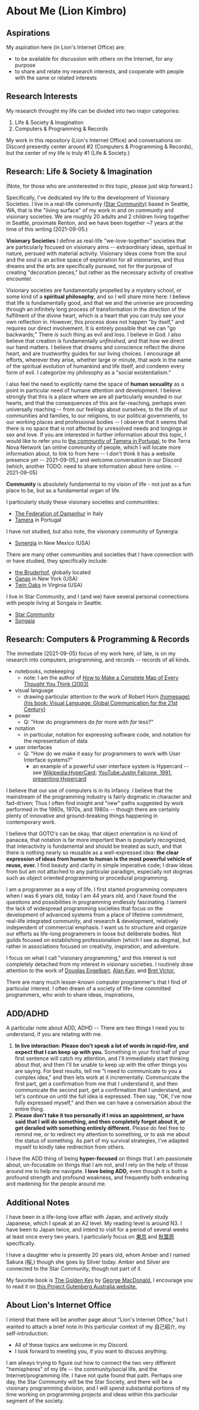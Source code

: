 # About Me (Lion Kimbro)

## Aspirations

My aspiration here (in Lion's Internet Office) are:
* to be available for discussion with others on the Internet, for any purpose
* to share and relate my research interests, and cooperate with people with the same or related interests

## Research Interests

My research throught my life can be divided into two major categories:

1. Life & Society & Imagination
2. Computers & Programming & Records

My work in this repository (Lion's Internet Office) and conversations on Discord presently center around #2 (Computers & Programming & Records), but the center of my life is truly #1 (Life & Society.)

## Research: Life & Society & Imagination

(Note, for those who are uninterested in this topic, please just skip forward.)

Specifically, I've dedicated my life to the development of Visionary Societies.  I live in a real-life community [(Star Community)](http://star-community.org/) based in Seattle, WA, that is the "living surface" of my work in and on community and visionary societies.  We are roughly 20 adults and 2 children living together in Seattle, proximate Renton, and we have been together ~7 years at the time of this writing (2021-09-05.)

**Visionary Societies** I define as  real-life "we-love-together" societies that are particularly focused on visionary aims -- extraordinary ideas, spiritual in nature, persued with material activity.  Visionary ideas come from the soul and the soul is an active space of exploration for all visionaries, and thus dreams and the arts are specifically pursued, not for the purpose of creating "decoration pieces," but rather as the necessary activity of creative encounter.

Visionary societies are fundamentally propelled by a mystery school, or some kind of a **spiritual philosophy**, and so I will share mine here:  I believe that life is fundamentally good, and that we and the universe are proceeding through an infinitely long process of transformation in the direction of the fulfilment of the divine heart, which is a heart that you can truly see your own reflection in.  However, this process does not happen "by itself," and requires our direct involvement.  It is entirely possible that we can "go backwards;" There *is* such thing as evil and loss.  I believe in God.  I also believe that creation is fundamentally *unfinished,* and that how we direct our hand matters.  I believe that dreams and conscience reflect the divine heart, and are trustworthy guides for our living choices.  I encourage all efforts, wherever they arise, whether large or minute, that work in the name of the spiritual evolution of humankind and life itself, and condemn every form of evil.  I categorize my philosophy as a "social existentialism."

I also feel the need to explicitly name the space of **human sexuality** as a point in particular need of humane attention and development.  I believe strongly that this is a place where we are all particularly wounded in our hearts, and that the consequences of this are far-reaching, perhaps even universally reaching -- from our feelings about ourselves, to the life of our communities and families, to our religions, to our political governments, to our working places and professional bodies -- I observe that it seems that there is no space that is not affected by unresolved needs and longings in sex and love.  If you are interested in further information about this topic, I would like to refer you to [the community of Tamera in Portugal,](http://tamera.org/) to the Terra Nova Network (an online community of people, which I will locate more information about, to link to from here -- I don't think it has a website presence yet -- 2021-09-05,) and welcome conversation in our Discord (which, another TODO: need to share information about here online. -- 2021-09-05)

**Community** is absolutely fundamental to my vision of life - not just as a fun place to be, but as a fundamental organ of life.

I particularly study these visionary societies and communities:
* [The Federation of Damanhur](http://damanhur.org/) in Italy
* [Tamera](http://tamera.org/) in Portugal

I have not studied, but also note, the visionary community of Synergia:
* [Synergia](https://synergiaranch.com/about-us/) in New Mexico (USA)

There are many other communities and societies that I have connection with or have studied, they specifically include:
* [the Bruderhof](https://www.bruderhof.com/), globally located
* [Ganas](https://www.ganas.org/) in New York (USA)
* [Twin Oaks](https://www.twinoaks.org/) in Virginia (USA)

I live in Star Community, and I (and we) have several personal connections with people living at Songaia in Seattle.
* [Star Community](http://star-community.org/)
* [Songaia](http://www.songaia.com/)


## Research: Computers & Programming & Records

The immediate (2021-09-05) focus of my work here, of late, is on my research into computers, programming, and records -- records of all kinds.

* notebooks, notekeeping
  * note: I am the author of [How to Make a Complete Map of Every Thought You Think (2003)](https://users.speakeasy.net/~lion/nb/book.pdf)
* visual language
  * drawing particular attention to the work of Robert Horn [(homepage)](http://www.bobhorn.us/) [(his book: Visual Language: Global Communication for the 21st Century)](https://www.amazon.com/Visual-Language-Global-Communication-Century/dp/189263709X)
* power
  * Q: "How do programmers do *far* more with *far* less?"
* notation
  * in particular, notation for expressing software code, and notation for the representation of data
* user interfaces
  * Q: "How do we make it easy for programmers to work with User Interface systems?"
    * an example of a powerful user interface system is Hypercard -- see [Wikipedia:HyperCard](https://en.wikipedia.org/wiki/HyperCard); [YouTube:Justin Falcone, 1991, presenting Hypercard](https://youtu.be/8i60_REoeIY?t=298)

I believe that our use of computers is in its infancy.  I believe that the mainstream of the programming industry is fairly dogmatic in character and fad-driven;  Thus I often find insight and "new" paths suggested by work performed in the 1960s, 1970s, and 1980s -- though there are certainly plenty of innovative and ground-breaking things happening in contemporary work.

I believe that GOTO's can be okay, that object orientation is no kind of panacea, that notation is far more important than is popularly recognized, that interactivity is fundamental and should be treated as such, and that there is nothing nearly so reusable as a well-expressed idea: **the clear expression of ideas from human to human is the most powerful vehicle of reuse, ever.**  I find beauty and clarity in simple imperative code; I draw ideas from but am not attached to any particular paradigm, especially not dogmas such as object oriented programming or procedural programming.

I am a programmer as a way of life.  I first started programming computers when I was 6 years old, today I am 44 years old, and I have found the questions and possibilities in programming endlessly fascinating.  I lament the lack of widespread programming societies that focus on the development of advanced systems from a place of lifetime commitment, real-life integrated community, and research & development, relatively independent of commercial emphasis.  I want us to structure and organize our efforts as life-long programmers in loose but deliberate bodies.  Not guilds focused on establishing professionalism (which I see as dogma), but rather in associations focused on creativity, inspiration, and adventure.

I focus on what I call "visionary programming," and this interest is not completely detached from my interest in visionary societies.  I routinely draw attention to the work of [Douglas Engelbart,](https://en.wikipedia.org/wiki/Douglas_Engelbart) [Alan Kay,](https://en.wikipedia.org/wiki/Alan_Kay) and [Bret Victor.](https://en.wikipedia.org/wiki/Bret_Victor)

There are many much lesser-known computer programmer's that I find of particular interest.  I often dream of a society of life-time committed programmers, who wish to share ideas, inspirations, 

## ADD/ADHD

A particular note about ADD, ADHD -- There are two things I need you to understand, if you are relating with me.

1. **In live interaction: Please don't speak a lot of words in rapid-fire, and expect that I can keep up with you.**  Something in your first half of your first sentence will catch my attention, and I'll immediately start thinking about _that,_ and then I'll be unable to keep up with the other things you are saying.  For best results, tell me "I need to communicate to you a complex idea," and then lets work at it incrementally.  Communicate the first part, get a confirmation from me that I understand it, and then communicate the second part, get a confirmation that I understand, and let's continue on until the full idea is expressed.  Then say, "OK, I've now fully expressed myself," and then we can have a conversation about the entire thing.
2. **Please don't take it too personally if I miss an appointment, or have said that I will do something, and then completely forget about it, or get derailed with something entirely different.**  Please do feel free to remind me, or to redirect my attention to something, or to ask me about the status of something.  As part of my survival strategies, I've adapted myself to kindly take redirection from others.

I have the ADD thing of being **hyper-focused** on things that I am passionate about, un-focusable on things that I am not, and I rely on the help of those around me to help me navigate.  **I love being ADD,** even though it is both a profound strength and profound weakness, and frequently both endearing and madening for the people around me.

## Additional Notes

I have been in a life-long love affair with Japan, and actively study Japanese, which I speak at an A2 level.  My reading level is around N3.  I have been to Japan twice, and intend to visit for a period of several weeks at least once every two years.  I particularly focus on [東京](https://en.wikipedia.org/wiki/Tokyo) and [秋葉原](https://en.wikipedia.org/wiki/Akihabara) specifically.

I have a daughter who is presently 20 years old, whom Amber and I named Sakura (桜,) though she goes by Silver today.  Amber and Silver are connected to the Star Community, though not part of it.

My favorite book is [The Golden Key](https://en.wikipedia.org/wiki/The_Golden_Key_(MacDonald_book)) by [George MacDonald.](https://en.wikipedia.org/wiki/George_MacDonald)  I encourage you to read it on [this Project Gutenberg Australia website.](http://gutenberg.net.au/ebooks07/0700571h.html)

## About Lion's Internet Office

I intend that there will be another page about "Lion's Internet Office," but I wanted to attach a brief note in this particular context of my 自己紹介, my self-introduction:

* All of these topics are welcome in my Discord.
* I look forward to meeting you, if you want to discuss anything.

I am always trying to figure out how to connect the two very different "hemispheres" of my life -- the community/social life, and the Internet/programming life.  I have not quite found that path.  Perhaps one day, the Star Community will be the Star Society, and there will be a visionary programming division, and I will spend substantial portions of my time working on programming projects and ideas within this particular segment of the society.
